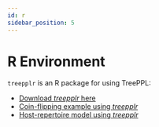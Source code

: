 ```yaml
---
id: r
sidebar_position: 5
---
```


# R Environment

`treepplr` is an R package for using TreePPL:

  - [Download *treepplr* here](https://github.com/treeppl/treepplr)
  - [Coin-flipping example using *treepplr*](https://treeppl.org/treepplr/articles/coin-example.html)
  - [Host-repertoire model using *treepplr*](https://treeppl.org/treepplr/articles/hostrep-example.html)